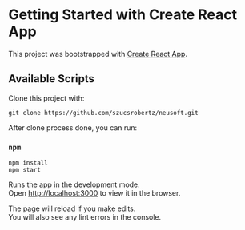 # Getting Started with Create React App

This project was bootstrapped with [Create React App](https://github.com/facebook/create-react-app).

## Available Scripts

Clone this project with:

`git clone https://github.com/szucsrobertz/neusoft.git`

After clone process done, you can run:


### `npm `


`npm install`\
`npm start`

Runs the app in the development mode.\
Open [http://localhost:3000](http://localhost:3000) to view it in the browser.

The page will reload if you make edits.\
You will also see any lint errors in the console.

